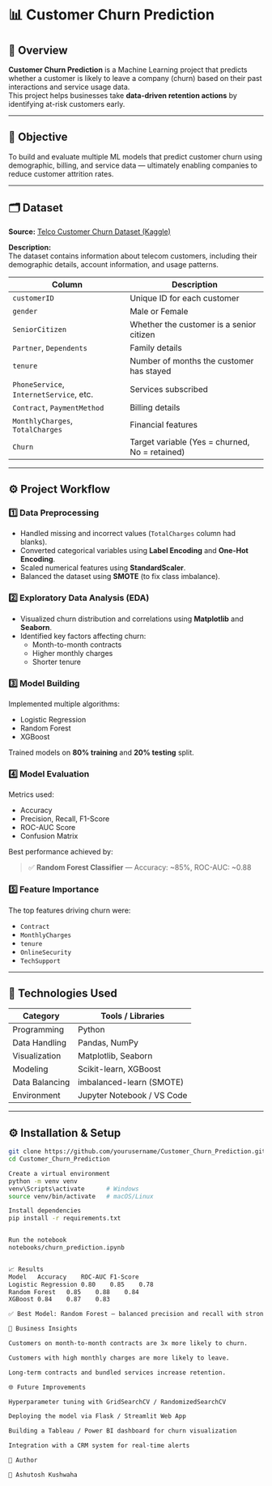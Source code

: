 # 📊 Customer Churn Prediction

## 🧠 Overview

**Customer Churn Prediction** is a Machine Learning project that predicts whether a customer is likely to leave a company (churn) based on their past interactions and service usage data.  
This project helps businesses take **data-driven retention actions** by identifying at-risk customers early.

---

## 🚀 Objective

To build and evaluate multiple ML models that predict customer churn using demographic, billing, and service data — ultimately enabling companies to reduce customer attrition rates.

---

## 🗂️ Dataset

**Source:** [Telco Customer Churn Dataset (Kaggle)](https://www.kaggle.com/blastchar/telco-customer-churn)

**Description:**  
The dataset contains information about telecom customers, including their demographic details, account information, and usage patterns.

| Column | Description |
|--------|--------------|
| `customerID` | Unique ID for each customer |
| `gender` | Male or Female |
| `SeniorCitizen` | Whether the customer is a senior citizen |
| `Partner`, `Dependents` | Family details |
| `tenure` | Number of months the customer has stayed |
| `PhoneService`, `InternetService`, etc. | Services subscribed |
| `Contract`, `PaymentMethod` | Billing details |
| `MonthlyCharges`, `TotalCharges` | Financial features |
| `Churn` | Target variable (Yes = churned, No = retained) |

---

## ⚙️ Project Workflow

### **1️⃣ Data Preprocessing**
- Handled missing and incorrect values (`TotalCharges` column had blanks).
- Converted categorical variables using **Label Encoding** and **One-Hot Encoding**.
- Scaled numerical features using **StandardScaler**.
- Balanced the dataset using **SMOTE** (to fix class imbalance).

### **2️⃣ Exploratory Data Analysis (EDA)**
- Visualized churn distribution and correlations using **Matplotlib** and **Seaborn**.
- Identified key factors affecting churn:
  - Month-to-month contracts
  - Higher monthly charges
  - Shorter tenure

### **3️⃣ Model Building**
Implemented multiple algorithms:
- Logistic Regression  
- Random Forest  
- XGBoost  

Trained models on **80% training** and **20% testing** split.

### **4️⃣ Model Evaluation**
Metrics used:
- Accuracy  
- Precision, Recall, F1-Score  
- ROC-AUC Score  
- Confusion Matrix  

Best performance achieved by:
> ✅ **Random Forest Classifier** — Accuracy: ~85%, ROC-AUC: ~0.88

### **5️⃣ Feature Importance**
The top features driving churn were:
- `Contract`
- `MonthlyCharges`
- `tenure`
- `OnlineSecurity`
- `TechSupport`

---

## 🧮 Technologies Used

| Category | Tools / Libraries |
|-----------|------------------|
| Programming | Python |
| Data Handling | Pandas, NumPy |
| Visualization | Matplotlib, Seaborn |
| Modeling | Scikit-learn, XGBoost |
| Data Balancing | imbalanced-learn (SMOTE) |
| Environment | Jupyter Notebook / VS Code |

---

## ⚙️ Installation & Setup
```bash
git clone https://github.com/yourusername/Customer_Churn_Prediction.git
cd Customer_Churn_Prediction

Create a virtual environment
python -m venv venv
venv\Scripts\activate      # Windows
source venv/bin/activate   # macOS/Linux

Install dependencies
pip install -r requirements.txt


Run the notebook
notebooks/churn_prediction.ipynb


📈 Results
Model	Accuracy	ROC-AUC	F1-Score
Logistic Regression	0.80	0.85	0.78
Random Forest	0.85	0.88	0.84
XGBoost	0.84	0.87	0.83

✅ Best Model: Random Forest — balanced precision and recall with strong interpretability.

🧭 Business Insights

Customers on month-to-month contracts are 3x more likely to churn.

Customers with high monthly charges are more likely to leave.

Long-term contracts and bundled services increase retention.

🌐 Future Improvements

Hyperparameter tuning with GridSearchCV / RandomizedSearchCV

Deploying the model via Flask / Streamlit Web App

Building a Tableau / Power BI dashboard for churn visualization

Integration with a CRM system for real-time alerts

📢 Author

👤 Ashutosh Kushwaha
